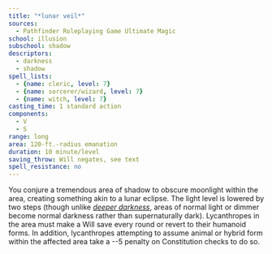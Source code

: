 ```yaml
---
title: "*lunar veil*"
sources:
  - Pathfinder Roleplaying Game Ultimate Magic
school: illusion
subschool: shadow
descriptors:
  - darkness
  - shadow
spell_lists:
  - {name: cleric, level: 7}
  - {name: sorcerer/wizard, level: 7}
  - {name: witch, level: 7}
casting_time: 1 standard action
components:
  - V
  - S
range: long
area: 120-ft.-radius emanation
duration: 10 minute/level
saving_throw: Will negates, see text
spell_resistance: no
---
```


You conjure a tremendous area of shadow to obscure moonlight within the area, creating something akin to a lunar eclipse. The light level is lowered by two steps (though unlike [*deeper darkness*](/spells/deeper-darkness/), areas of normal light or dimmer become normal darkness rather than supernaturally dark). Lycanthropes in the area must make a Will save every round or revert to their humanoid forms. In addition, lycanthropes attempting to assume animal or hybrid form within the affected area take a --5 penalty on Constitution checks to do so.

